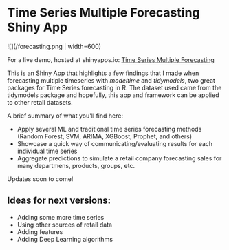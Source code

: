 # Time Series Multiple Forecasting Shiny App

![](/forecasting.png | width=600)

For a live demo, hosted at shinyapps.io: [Time Series Multiple Forecasting](https://rafabelokurows.shinyapps.io/TimeSeriesPrediction/?_ga=2.257207563.1444425787.1641832992-1085722634.1641321539)

This is an Shiny App that highlights a few findings that I made when forecasting multiple timeseries with *modeltime* and *tidymodels*, two great packages for Time Series forecasting in R. The dataset used came from the tidymodels package and hopefully, this app and framework can be applied to other retail datasets.  

A brief summary of what you'll find here:

- Apply several ML and traditional time series forecasting methods (Random Forest, SVM, ARIMA, XGBoost, Prophet, and others)
- Showcase a quick way of communicating/evaluating results for each individual time series
- Aggregate predictions to simulate a retail company forecasting sales for many departmens, products, groups, etc.

Updates soon to come!

## Ideas for next versions:  

- Adding some more time series
- Using other sources of retail data
- Adding features
- Adding Deep Learning algorithms
